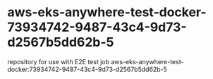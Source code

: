 # aws-eks-anywhere-test-docker-73934742-9487-43c4-9d73-d2567b5dd62b-5
repository for use with E2E test job aws-eks-anywhere-test-docker:73934742-9487-43c4-9d73-d2567b5dd62b-5
